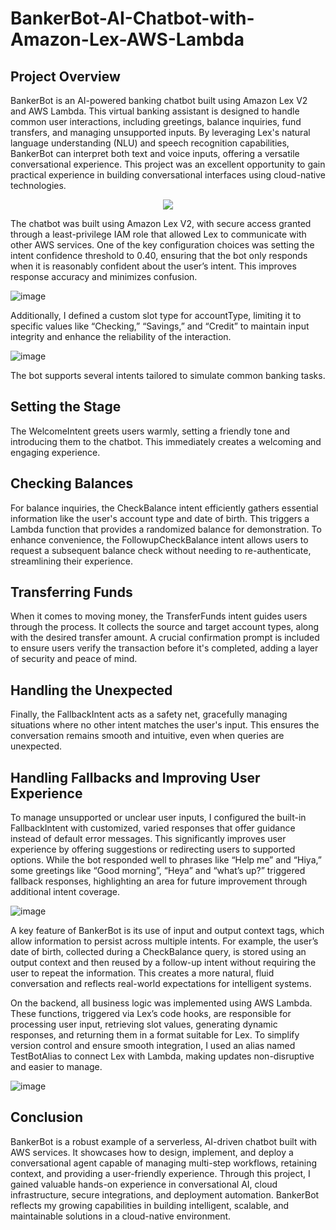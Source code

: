 # BankerBot-AI-Chatbot-with-Amazon-Lex-AWS-Lambda

## Project Overview
BankerBot is an AI-powered banking chatbot built using Amazon Lex V2 and AWS Lambda. This virtual banking assistant is designed to handle common user interactions, including greetings, balance inquiries, fund transfers, and managing unsupported inputs. By leveraging Lex's natural language understanding (NLU) and speech recognition capabilities, BankerBot can interpret both text and voice inputs, offering a versatile conversational experience. This project was an excellent opportunity to gain practical experience in building conversational interfaces using cloud-native technologies.

<p align="center">
  <img src="https://github.com/user-attachments/assets/e5a71afc-baea-4ade-b649-4c22239cbef1">
</p>

The chatbot was built using Amazon Lex V2, with secure access granted through a least-privilege IAM role that allowed Lex to communicate with other AWS services. One of the key configuration choices was setting the intent confidence threshold to 0.40, ensuring that the bot only responds when it is reasonably confident about the user’s intent. This improves response accuracy and minimizes confusion. 

![image](https://github.com/user-attachments/assets/403ccae8-9ac5-4094-a816-eef1204041d8)

Additionally, I defined a custom slot type for accountType, limiting it to specific values like “Checking,” “Savings,” and “Credit” to maintain input integrity and enhance the reliability of the interaction.

![image](https://github.com/user-attachments/assets/f34b7a7e-4bc1-4028-9503-b8ab12077dce)

The bot supports several intents tailored to simulate common banking tasks. 
## Setting the Stage
The WelcomeIntent greets users warmly, setting a friendly tone and introducing them to the chatbot. This immediately creates a welcoming and engaging experience.

## Checking Balances
For balance inquiries, the CheckBalance intent efficiently gathers essential information like the user's account type and date of birth. This triggers a Lambda function that provides a randomized balance for demonstration. To enhance convenience, the FollowupCheckBalance intent allows users to request a subsequent balance check without needing to re-authenticate, streamlining their experience.

## Transferring Funds
When it comes to moving money, the TransferFunds intent guides users through the process. It collects the source and target account types, along with the desired transfer amount. A crucial confirmation prompt is included to ensure users verify the transaction before it's completed, adding a layer of security and peace of mind.

## Handling the Unexpected
Finally, the FallbackIntent acts as a safety net, gracefully managing situations where no other intent matches the user's input. This ensures the conversation remains smooth and intuitive, even when queries are unexpected.

## Handling Fallbacks and Improving User Experience
To manage unsupported or unclear user inputs, I configured the built-in FallbackIntent with customized, varied responses that offer guidance instead of default error messages. This significantly improves user experience by offering suggestions or redirecting users to supported options. While the bot responded well to phrases like “Help me” and “Hiya,” some greetings like “Good morning”, “Heya” and “what’s up?” triggered fallback responses, highlighting an area for future improvement through additional intent coverage.

![image](https://github.com/user-attachments/assets/c2e27b97-0c17-4252-9d2f-748ede496816)

A key feature of BankerBot is its use of input and output context tags, which allow information to persist across multiple intents. For example, the user’s date of birth, collected during a CheckBalance query, is stored using an output context and then reused by a follow-up intent without requiring the user to repeat the information. This creates a more natural, fluid conversation and reflects real-world expectations for intelligent systems.

On the backend, all business logic was implemented using AWS Lambda. These functions, triggered via Lex’s code hooks, are responsible for processing user input, retrieving slot values, generating dynamic responses, and returning them in a format suitable for Lex. To simplify version control and ensure smooth integration, I used an alias named TestBotAlias to connect Lex with Lambda, making updates non-disruptive and easier to manage.

![image](https://github.com/user-attachments/assets/9f73a3f3-9511-4e9c-87a4-2f016e478c2b)

## Conclusion
BankerBot is a robust example of a serverless, AI-driven chatbot built with AWS services. It showcases how to design, implement, and deploy a conversational agent capable of managing multi-step workflows, retaining context, and providing a user-friendly experience. Through this project, I gained valuable hands-on experience in conversational AI, cloud infrastructure, secure integrations, and deployment automation. BankerBot reflects my growing capabilities in building intelligent, scalable, and maintainable solutions in a cloud-native environment.
